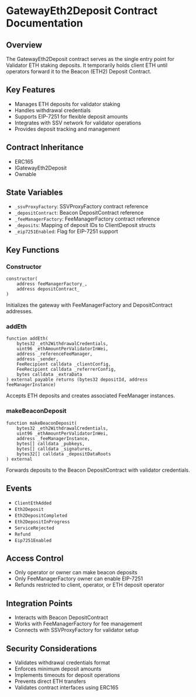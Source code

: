 # GatewayEth2Deposit Contract Documentation

## Overview

The GatewayEth2Deposit contract serves as the single entry point for Validator ETH staking deposits. It temporarily holds client ETH until operators forward it to the Beacon (ETH2) Deposit Contract.

## Key Features

- Manages ETH deposits for validator staking
- Handles withdrawal credentials
- Supports EIP-7251 for flexible deposit amounts
- Integrates with SSV network for validator operations
- Provides deposit tracking and management

## Contract Inheritance

- ERC165
- IGatewayEth2Deposit
- Ownable

## State Variables

- `_ssvProxyFactory`: SSVProxyFactory contract reference
- `_depositContract`: Beacon DepositContract reference
- `_feeManagerFactory`: FeeManagerFactory contract reference
- `_deposits`: Mapping of deposit IDs to ClientDeposit structs
- `_eip7251Enabled`: Flag for EIP-7251 support

## Key Functions

### Constructor

```solidity
constructor(
    address feeManagerFactory_,
    address depositContract_
)
```

Initializes the gateway with FeeManagerFactory and DepositContract addresses.

### addEth

```solidity
function addEth(
    bytes32 _eth2WithdrawalCredentials,
    uint96 _ethAmountPerValidatorInWei,
    address _referenceFeeManager,
    address _sender,
    FeeRecipient calldata _clientConfig,
    FeeRecipient calldata _referrerConfig,
    bytes calldata _extraData
) external payable returns (bytes32 depositId, address feeManagerInstance)
```

Accepts ETH deposits and creates associated FeeManager instances.

### makeBeaconDeposit

```solidity
function makeBeaconDeposit(
    bytes32 _eth2WithdrawalCredentials,
    uint96 _ethAmountPerValidatorInWei,
    address _feeManagerInstance,
    bytes[] calldata _pubkeys,
    bytes[] calldata _signatures,
    bytes32[] calldata _depositDataRoots
) external
```

Forwards deposits to the Beacon DepositContract with validator credentials.

## Events

- `ClientEthAdded`
- `Eth2Deposit`
- `Eth2DepositCompleted`
- `Eth2DepositInProgress`
- `ServiceRejected`
- `Refund`
- `Eip7251Enabled`

## Access Control

- Only operator or owner can make beacon deposits
- Only FeeManagerFactory owner can enable EIP-7251
- Refunds restricted to client, operator, or ETH deposit operator

## Integration Points

- Interacts with Beacon DepositContract
- Works with FeeManagerFactory for fee management
- Connects with SSVProxyFactory for validator setup

## Security Considerations

- Validates withdrawal credentials format
- Enforces minimum deposit amounts
- Implements timeouts for deposit operations
- Prevents direct ETH transfers
- Validates contract interfaces using ERC165
